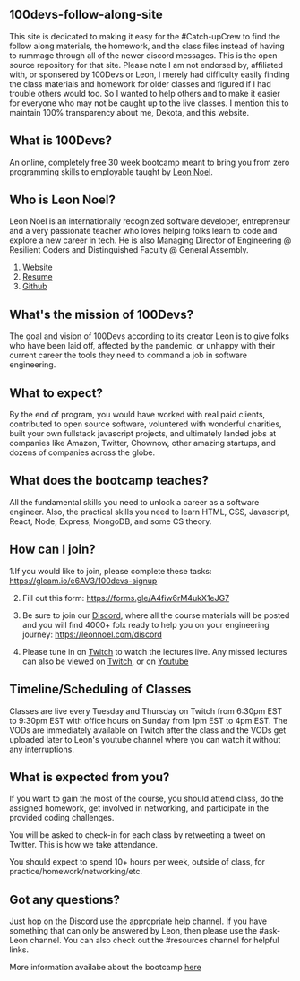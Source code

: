 ## 100devs-follow-along-site
This site is dedicated to making it easy for the #Catch-upCrew to find the follow along materials, the homework, and the class files instead of having to rummage through all of the newer discord messages. This is the open source repository for that site. Please note I am not endorsed by, affiliated with, or sponsered by 100Devs or Leon, I merely had difficulty easily finding the class materials and homework for older classes and figured if I had trouble others would too. So I wanted to help others and to make it easier for everyone who may not be caught up to the live classes. I mention this to maintain 100% transparency about me, Dekota, and this website.

## What is 100Devs?
An online, completely free 30 week bootcamp meant to bring you from zero programming skills to employable taught by [Leon Noel](https://leonnoel.com/100devs/).  

## Who is Leon Noel?
Leon Noel is an internationally recognized software developer, entrepreneur and a very passionate teacher who loves helping folks learn to code and explore a new career in tech. He is also Managing Director of Engineering @ Resilient Coders and Distinguished Faculty @ General Assembly.

1. [Website](https://leonnoel.com/)
2. [Resume](https://leonnoel.com/media/leonnoel-resume.pdf)
3. [Github](https://github.com/leonnoel)

## What's the mission of 100Devs?
The goal and vision of 100Devs according to its creator Leon is to give folks who have been laid off, affected by the pandemic, or unhappy with their current career the tools they need to command a job in software engineering.

## What to expect?
By the end of program, you would have worked with real paid clients, contributed to open source software, voluntered with wonderful charities, built your own fullstack javascript projects, and ultimately landed jobs at companies like Amazon, Twitter, Chownow, other amazing startups, and dozens of companies across the globe.

## What does the bootcamp teaches?
All the fundamental skills you need to unlock a career as a software engineer. Also, the practical skills you need to learn HTML, CSS, Javascript, React, Node, Express, MongoDB, and some CS theory.

## How can I join?
1.If you would like to join, please complete these tasks: https://gleam.io/e6AV3/100devs-signup

2. Fill out this form: https://forms.gle/A4fiw6rM4ukX1eJG7

3. Be sure to join our [Discord](https://leonnoel.com/discord), where all the course materials will be posted and you will find 4000+ folx ready to help you on your engineering journey: https://leonnoel.com/discord

4. Please tune in on [Twitch](https://www.twitch.tv/learnwithleon) to watch the lectures live. Any missed lectures can also be viewed on [Twitch](https://www.twitch.tv/learnwithleon), or on [Youtube](https://www.youtube.com/channel/UCGiRSHBdWuCgjgmPPz_13xw)

## Timeline/Scheduling of Classes
Classes are live every Tuesday and Thursday on Twitch from 6:30pm EST to 9:30pm EST with office hours on Sunday from 1pm EST to 4pm EST. The VODs are immediately available on Twitch after the class and the VODs get uploaded later to Leon's youtube channel where you can watch it without any interruptions.

## What is expected from you?
If you want to gain the most of the course, you should attend class, do the assigned homework, get involved in networking, and participate in the provided coding challenges.

You will be asked to check-in for each class by retweeting a tweet on Twitter. This is how we take attendance.

You should expect to spend 10+ hours per week, outside of class, for practice/homework/networking/etc.

## Got any questions?
Just hop on the Discord use the appropriate help channel. If you have something that can only be answered by Leon, then please use the #ask-Leon channel. You can also check out the #resources channel for helpful links.

More information availabe about the bootcamp [here](https://leonnoel.com/)


